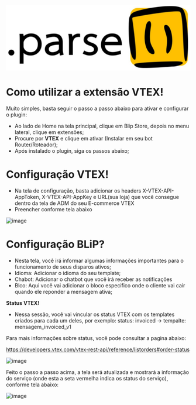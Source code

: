 ![N|Solid](https://raw.githubusercontent.com/Wilkor/img-clonebots/main/logoParseHorizontal.jpeg)


# Como utilizar a extensão VTEX!

Muito simples, basta seguir o passo a passo abaixo para ativar e configurar o plugin:

 - Ao lado de Home na tela principal, clique em Blip Store, depois no menu lateral, clique em extensões;
 - Procure por **VTEX** e clique em ativar (Instalar em seu bot Router/Roteador);
 - Após instalado o plugin, siga os passos abaixo;
 
 # Configuração VTEX!
 
  - Na tela de configuração,  basta adicionar os headers X-VTEX-API-AppToken, X-VTEX-API-AppKey e URL(sua loja) que você consegue dentro da tela de ADM do seu E-commerce VTEX
  - Preencher conforme tela abaixo 
 
  ![image](https://user-images.githubusercontent.com/34819624/194956475-cd954457-6f5f-40c8-8f0d-7df6ccc21574.png)
  
   # Configuração BLiP?
  - Nesta tela, você irá informar algumas informações importantes para o funcionamento de seus disparos ativos;
  - Idioma: Adicionar o idioma do seu template;
  - Chabot: Adicionar o chatbot que você irá receber as notificações
  - Blco: Aqui você vai adicionar o bloco especifico onde o cliente vai cair quando ele reponder a mensagem ativa;
  
   **Status VTEX!**
  
  - Nessa sessão, você vai vincular os status VTEX com os templates criados para cada um deles, por exemplo: status: invoiced -> tempalte: mensagem_invoiced_v1
  
  Para mais informações sobre status, você pode consultar a pagina abaixo:
  
  https://developers.vtex.com/vtex-rest-api/reference/listorders#order-status

![image](https://user-images.githubusercontent.com/34819624/194957037-edb5eee1-4ed7-48b5-a4e5-475d5e7b799a.png)

 Feito o passo a passo acima, a tela será atualizada e mostrará a informação do serviço (onde esta a seta vermelha indica os status do serviço), conforme tela abaixo:
 
 ![image](https://user-images.githubusercontent.com/34819624/194958723-7494572e-1f61-4913-90e4-8811a214e4e7.png)






